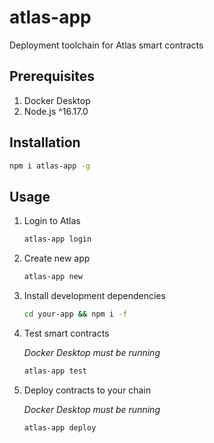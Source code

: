 # atlas-app
Deployment toolchain for Atlas smart contracts

## Prerequisites
1. Docker Desktop
2. Node.js ^16.17.0

## Installation
```sh
npm i atlas-app -g
```
## Usage
1. Login to Atlas
    ```sh
    atlas-app login
    ```

2. Create new app
    ```sh
    atlas-app new
    ```

3. Install development dependencies 
    ```sh
    cd your-app && npm i -f
    ```

4. Test smart contracts

    *Docker Desktop must be running*
    ```sh
    atlas-app test
    ```

5. Deploy contracts to your chain

    *Docker Desktop must be running*
    ```sh
    atlas-app deploy
    ```
